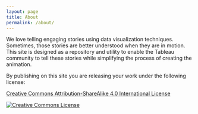 ```yaml
---
layout: page
title: About
permalink: /about/
---
```


We love telling engaging stories using data visualization techniques. Sometimes, those stories are better understood when they are in motion. This site is designed as a repository and utility to enable the Tableau community to tell these stories while simplifying the process of creating the animation.

By publishing on this site you are releasing your work under the following license:

<a rel="license" href="http://creativecommons.org/licenses/by-sa/4.0/">Creative Commons Attribution-ShareAlike 4.0 International License</a>

<a rel="license" href="http://creativecommons.org/licenses/by-sa/4.0/"><img alt="Creative Commons License" style="border-width:0" src="https://i.creativecommons.org/l/by-sa/4.0/88x31.png" /></a>
